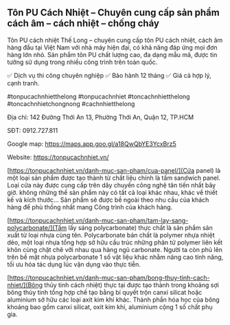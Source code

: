 ## Tôn PU Cách Nhiệt – Chuyên cung cấp sản phẩm cách âm – cách nhiệt – chống cháy

Tôn PU cách nhiệt Thế Long – chuyên cung cấp tôn PU cách nhiệt, cách âm hàng đầu tại Việt Nam với nhà máy hiện đại, có khả năng đáp ứng mọi đơn hàng lớn nhỏ. Sản phẩm tôn PU chất lượng cao, đa dạng mẫu mã, được tin tưởng sử dụng trong nhiều công trình trên toàn quốc.

✅ Dịch vụ thi công chuyên nghiệp ✅ Bảo hành 12 tháng ✅ Giá cả hợp lý, cạnh tranh.

#tonpucachnhietthelong #tonpucachnhiet #toncachnhietthelong #toncachnhietchongnong #cachnhietthelong

Địa chỉ: 142 Đường Thới An 13, Phường Thới An, Quận 12, TP.HCM

SĐT: 0912.727.811

Google map: https://maps.app.goo.gl/a18QwQbYE3YcxBrz5

Website: https://tonpucachnhiet.vn/

[https://tonpucachnhiet.vn/danh-muc-san-pham/cua-panel/](Cửa panel) là một loại sản phẩm được tạo thành từ chất liệu chính là tấm sandwich panel. Loại cửa này được cung cấp trên dây chuyền công nghệ tân tiến nhất bây giờ. không những thế sản phẩm này có tất cả loại khác nhau, khác về thiết kế và kích thước… Sản phẩm sẽ được bề ngoài theo nhu cầu của khách hàng để phù thống nhất mang Công trình của khách hàng.

[https://tonpucachnhiet.vn/danh-muc-san-pham/tam-lay-sang-polycarbonate/](Tấm lấy sáng polycarbonate) thực chất là sản phẩm sản xuất từ loại nhựa cùng tên. Polycarbonate bản chất là polymer nhựa nhiệt dẻo, một loại nhựa tổng hợp sở hữu cấu trúc những phân tử polymer liên kết khôn cùng chặt chẽ vỡi nhau qua hàng ngũ carbonate. Người ta còn phủ lên trên bề mặt nhựa polycarbonate 1 số vật liệu khác nhằm nâng cao tính năng, tối ưu hóa tác dụng lúc vận dụng vào thực tiễn.

[https://tonpucachnhiet.vn/danh-muc-san-pham/bong-thuy-tinh-cach-nhiet/](Bông thủy tinh cách nhiệt) thực tại được tạo thành trong khoảng sợi bông thủy tinh tổng hợp chế tạo bằng bí quyết trộn canxi silicat hoặc aluminium sở hữu các loại axit kim khí khác. Thành phần hóa học của bông khoáng bao gồm canxi silicat, oxit kim khí, aluminium cộng 1 số chất phụ gia.

